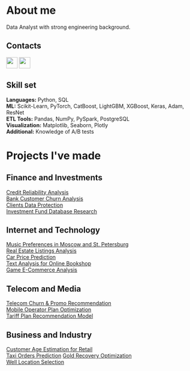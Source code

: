 # About me
Data Analyst with strong engineering background.
## Contacts
[<img src="https://cdn.jsdelivr.net/gh/devicons/devicon/icons/linkedin/linkedin-original.svg" width="30px" />](https://www.linkedin.com/in/melnikov-roman)
[<img src="https://upload.wikimedia.org/wikipedia/commons/8/82/Telegram_logo.svg" width="30px" />](https://t.me/thomascarlyle)
## Skill set 
**Languages:** Python, SQL  
**ML:** Scikit-Learn, PyTorch, CatBoost, LightGBM, XGBoost, Keras, Adam, ResNet  
**ETL Tools:** Pandas, NumPy, PySpark, PostgreSQL  
**Visualization:** Matplotlib, Seaborn, Plotly  
**Additional:** Knowledge of A/B tests  
# Projects I've made
## Finance and Investments
[Credit Reliability Analysis]([#](https://github.com/s-mudro/portfolio/tree/main/02_research_of_borrowers_reliability))  
[Bank Customer Churn Analysis](https://github.com/s-mudro/portfolio/tree/main/07_customer_churn_research)  
[Clients Data Protection](https://github.com/s-mudro/portfolio/tree/main/10_clients_data_protection)  
[Investment Fund Database Research](#) 
## Internet and Technology
[Music Preferences in Moscow and St. Petersburg](https://github.com/s-mudro/portfolio/tree/main/01_musical_preferences_of_msk_spb)  
[Real Estate Listings Analysis](https://github.com/s-mudro/portfolio/tree/main/03_real_estate_sales_spb)  
[Car Price Prediction](https://github.com/s-mudro/portfolio/tree/main/11_car_price_prediction)  
[Text Analysis for Online Bookshop](https://github.com/s-mudro/portfolio/tree/main/14_text_analysis_online_bookshop)  
[Game E-Commerce Analysis](https://github.com/s-mudro/portfolio/tree/main/05_ecommerce_research)  
## Telecom and Media
[Telecom Churn & Promo Recommendation](https://github.com/s-mudro/portfolio/tree/main/16_telecom_churn_prediction)  
[Mobile Operator Plan Optimization](https://github.com/s-mudro/portfolio/tree/main/04_telecom_tariff_revenue_comparison)  
[Tariff Plan Recommendation Model](https://github.com/s-mudro/portfolio/tree/main/06_tariff_recommendation)  
## Business and Industry
[Customer Age Estimation for Retail](https://github.com/s-mudro/portfolio/tree/main/15_customers_age_estimation_cv)  
[Taxi Orders Prediction](https://github.com/s-mudro/portfolio/tree/main/13_taxi_orders_predictions) 
[Gold Recovery Optimization](https://github.com/s-mudro/portfolio/tree/main/09_gold_recovery)  
[Well Location Selection](https://github.com/s-mudro/portfolio/tree/main/08_well_location_selection)  
